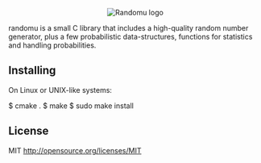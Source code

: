 <p align='center'>
  <img src='http://phdp.github.io/images/randomu.png' alt='Randomu logo'/>
</p>

randomu is a small C library that includes a high-quality random number
generator, plus a few probabilistic data-structures, functions for statistics
and handling probabilities.



Installing
----------
On Linux or UNIX-like systems:

  $ cmake .
  $ make
  $ sudo make install

License
-------
MIT <http://opensource.org/licenses/MIT>

